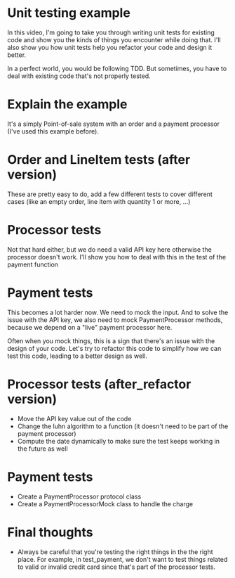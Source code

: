 # Unit testing example

In this video, I'm going to take you through writing unit tests for existing code and show you the kinds of things you encounter while doing that. I'll also show you how unit tests help you refactor your code and design it better.

In a perfect world, you would be following TDD. But sometimes, you have to deal with existing code that's not properly tested.

# Explain the example

It's a simply Point-of-sale system with an order and a payment processor (I've used this example before).

# Order and LineItem tests (after version)

These are pretty easy to do, add a few different tests to cover different cases (like an empty order, line item with quantity 1 or more, ...)

# Processor tests

Not that hard either, but we do need a valid API key here otherwise the processor doesn't work. I'll show you how to deal with this in the test of the payment function

# Payment tests

This becomes a lot harder now. We need to mock the input. And to solve the issue with the API key, we also need to mock PaymentProcessor methods, because we depend on a "live" payment processor here.

Often when you mock things, this is a sign that there's an issue with the design of your code. Let's try to refactor this code to simplify how we can test this code, leading to a better design as well.

# Processor tests (after_refactor version)

- Move the API key value out of the code
- Change the luhn algorithm to a function (it doesn't need to be part of the payment processor)
- Compute the date dynamically to make sure the test keeps working in the future as well

# Payment tests

- Create a PaymentProcessor protocol class
- Create a PaymentProcessorMock class to handle the charge

# Final thoughts

- Always be careful that you're testing the right things in the the right place. For example, in test_payment, we don't want to test things related to valid or invalid credit card since that's part of the processor tests.
